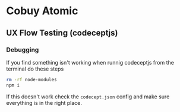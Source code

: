 # Cobuy Atomic

## UX Flow Testing (codeceptjs)

### Debugging
If you find something isn't working when runnig codeceptjs from the terminal do these steps

```BASH
rm -rf node-modules
npm i
```

If this doesn't work check the `codecept.json` config and make sure everything is in the right place.